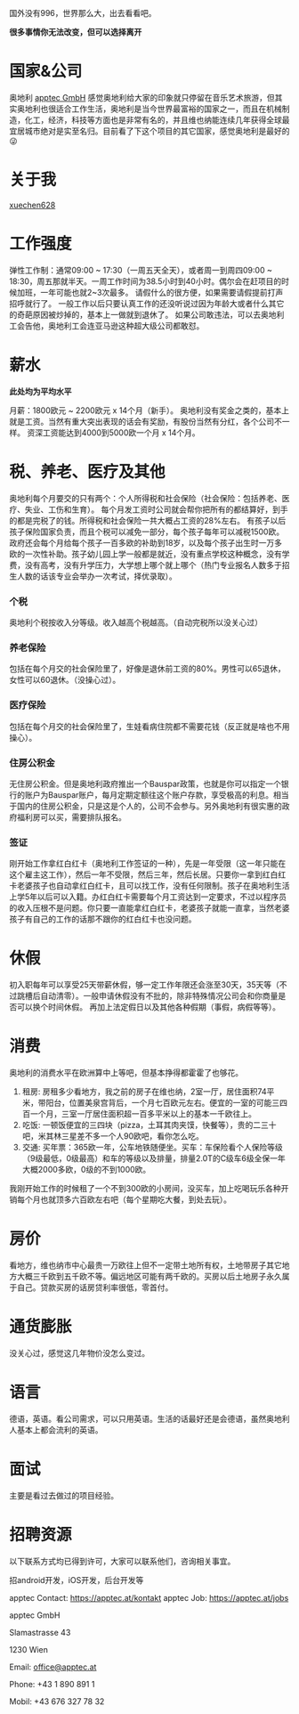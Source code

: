国外没有996，世界那么大，出去看看吧。

**很多事情你无法改变，但可以选择离开**

# 国家&公司

奥地利 [apptec GmbH](https://apptec.at/)
感觉奥地利给大家的印象就只停留在音乐艺术旅游，但其实奥地利也很适合工作生活，奥地利是当今世界最富裕的国家之一，而且在机械制造，化工，经济，科技等方面也是非常有名的，并且维也纳能连续几年获得全球最宜居城市绝对是实至名归。目前看了下这个项目的其它国家，感觉奥地利是最好的😜

# 关于我

[xuechen628](https://github.com/xuechen628)

# 工作强度

弹性工作制：通常09:00 ~ 17:30（一周五天全天），或者周一到周四09:00 ~ 18:30，周五那就半天。一周工作时间为38.5小时到40小时。偶尔会在赶项目的时候加班，一年可能也就2~3次最多。
请假什么的很方便，如果需要请假提前打声招呼就行了。
一般工作以后只要认真工作的还没听说过因为年龄大或者什么其它的奇葩原因被炒掉的，基本上一做就到退休了。
如果公司敢违法，可以去奥地利工会告他，奥地利工会连亚马逊这种超大级公司都敢怼。

# 薪水

**此处均为平均水平**

月薪：1800欧元 ~ 2200欧元 x 14个月（新手）。 奥地利没有奖金之类的，基本上就是工资。当然有重大突出表现的话会有奖励，有股份当然有分红，各个公司不一样。
资深工资能达到4000到5000欧一个月 x 14个月。

# 税、养老、医疗及其他
  
奥地利每个月要交的只有两个：个人所得税和社会保险（社会保险：包括养老、医疗、失业、工伤和生育）。
每个月发工资时公司就会帮你把所有的都结算好，到手的都是完税了的钱。所得税和社会保险一共大概占工资的28%左右。
有孩子以后孩子保险国家负责，而且个税可以减免一部分，每个孩子每年可以减税1500欧。政府还会每个月给每个孩子一百多欧的补助到18岁，以及每个孩子出生时一万多欧的一次性补助。孩子幼儿园上学一般都是就近，没有重点学校这种概念，没有学费，没有高考，没有升学压力，大学想上哪个就上哪个（热门专业报名人数多于招生人数的话该专业会举办一次考试，择优录取）。

### 个税

奥地利个税按收入分等级。收入越高个税越高。（自动完税所以没关心过）

### 养老保险

包括在每个月交的社会保险里了，好像是退休前工资的80%。男性可以65退休，女性可以60退休。（没操心过）。

### 医疗保险

包括在每个月交的社会保险里了，生娃看病住院都不需要花钱（反正就是啥也不用操心）。

### 住房公积金

无住房公积金。但是奥地利政府推出一个Bauspar政策，也就是你可以指定一个银行的账户为Bauspar账户，每月定期定额往这个账户存款，享受极高的利息。相当于国内的住房公积金，只是这是个人的，公司不会参与。另外奥地利有很实惠的政府福利房可以买，需要排队报名。

### 签证

刚开始工作拿红白红卡（奥地利工作签证的一种），先是一年受限（这一年只能在这个雇主这工作），然后一年不受限，然后三年，然后长居。只要你一拿到红白红卡老婆孩子也自动拿红白红卡，且可以找工作，没有任何限制。孩子在奥地利生活上学5年以后可以入籍。办红白红卡需要每个月工资达到一定要求，不过以程序员的收入压根不是问题。你只要一直能拿红白红卡，老婆孩子就能一直拿，当然老婆孩子有自己的工作的话那不跟你的红白红卡也没问题。

# 休假

初入职每年可以享受25天带薪休假，够一定工作年限还会涨至30天，35天等（不过跳槽后自动清零）。一般申请休假没有不批的，除非特殊情况公司会和你商量是否可以换个时间休假。
再加上法定假日以及其他各种假期（事假，病假等等）。
  
# 消费

奥地利的消费水平在欧洲算中上等吧，但基本挣得都霍霍了也够花。
1. 租房: 房租多少看地方，我之前的房子在维也纳，2室一厅，居住面积74平米，带阳台，位置美泉宫背后，一个月七百欧元左右。便宜的一室的可能三四百一个月，三室一厅居住面积超一百多平米以上的基本一千欧往上。
2. 吃饭: 一顿饭便宜的三四块（pizza，土耳其肉夹馍，快餐等），贵的二三十吧，米其林三星差不多一个人90欧吧，看你怎么吃。
3. 交通: 买年票：365欧一年，公车地铁随便坐。买车：车保险看个人保险等级（9级最低，0级最高）和车的等级以及排量，排量2.0T的C级车6级全保一年大概2000多欧，0级的不到1000欧。

我刚开始工作的时候租了一个不到300欧的小房间，没买车，加上吃喝玩乐各种开销每个月也就顶多六百欧左右吧（每个星期吃大餐，到处去玩）。

# 房价

看地方，维也纳市中心最贵一万欧往上但不一定带土地所有权，土地带房子其它地方大概三千欧到五千欧不等。偏远地区可能有两千欧的。买房以后土地房子永久属于自己。贷款买房的话房贷利率很低，零首付。

# 通货膨胀

没关心过，感觉这几年物价没怎么变过。

# 语言

德语，英语。看公司需求，可以只用英语。生活的话最好还是会德语，虽然奥地利人基本上都会流利的英语。


# 面试

主要是看过去做过的项目经验。

# 招聘资源

以下联系方式均已得到许可，大家可以联系他们，咨询相关事宜。

招android开发，iOS开发，后台开发等

apptec Contact: https://apptec.at/kontakt
apptec Job: https://apptec.at/jobs


apptec GmbH

Slamastrasse 43

1230 Wien


Email: office@apptec.at

Phone: +43 1 890 891 1

Mobil: +43 676 327 78 32

